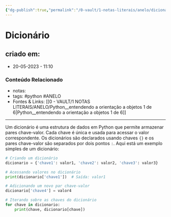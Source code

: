 ```yaml
---
{"dg-publish":true,"permalink":"/0-vault/1-notas-literais/anelo/dicionario/","tags":["python","ANELO"],"dgHomeLink":true,"dgShowLocalGraph":true,"dgShowFileTree":true,"dgEnableSearch":true,"noteIcon":""}
---
```


# Dicionário

## criado em: 
-  20-05-2023 - 11:10

### Conteúdo Relacionado
- notas: 
- tags: #python #ANELO 
- Fontes & Links: [[0 - VAULT/1 NOTAS LITERAIS/ANELO/Python__entendendo a orientação a objetos 1 de 6\|Python__entendendo a orientação a objetos 1 de 6]]

---

Um dicionário é uma estrutura de dados em Python que permite armazenar pares chave-valor. Cada chave é única e usada para acessar o valor correspondente. Os dicionários são declarados usando chaves `{}` e os pares chave-valor são separados por dois pontos `:`. Aqui está um exemplo simples de um dicionário:

```python
# Criando um dicionário
dicionario = {'chave1': valor1, 'chave2': valor2, 'chave3': valor3}

# Acessando valores no dicionário
print(dicionario['chave1'])  # Saída: valor1

# Adicionando um novo par chave-valor
dicionario['chave4'] = valor4

# Iterando sobre as chaves do dicionário
for chave in dicionario:
    print(chave, dicionario[chave])

```